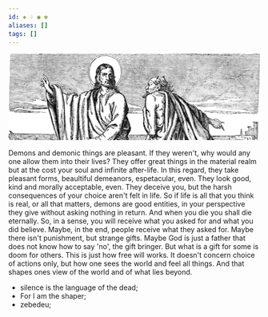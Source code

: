 ```yaml
---
id: ❖ ♧ ◉ ✾
aliases: []
tags: []
---
```


![christ x demon](../assets/from_notes/christxdemon.png)

Demons and demonic things are pleasant. If they weren't, why would any one allow them into their lives? They offer great things in the material realm but at the cost your soul and infinite after-life. In this regard, they take pleasant forms, beaultiful demeanors, espetacular, even. They look good, kind and morally acceptable, even. They deceive you, but the harsh consequences of your choice aren't felt in life. So if life is all that you think is real, or all that matters, demons are good entities, in your perspective they give without asking nothing in return. And when you die you shall die eternally. So, in a sense, you will receive what you asked for and what you did believe. Maybe, in the end, people receive what they asked for. Maybe there isn't punishment, but strange gifts. Maybe God is just a father that does not know how to say 'no', the gift bringer. But what is a gift for some is doom for others. This is just how free will works. It doesn't concern choice of actions only, but how one sees the world and feel all things. And that shapes ones view of the world and of what lies beyond.

- silence is the language of the dead;
- For I am the shaper;
- zebedeu;

